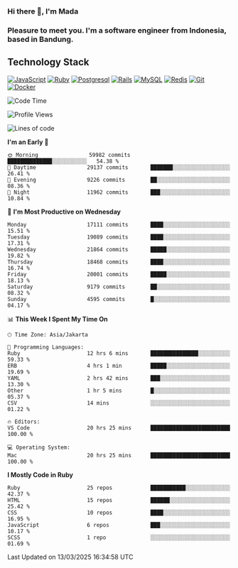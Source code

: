 ### Hi there 👋, I'm Mada
### Pleasure to meet you. I'm a software engineer from Indonesia, based in Bandung.

## Technology Stack

[![JavaScript](https://img.shields.io/badge/-JavaScript-%23F7DF1C?style=flat-square&logo=javascript&logoColor=000000&labelColor=%23F7DF1C&color=%23FFCE5A)](https://www.javascript.com/)
[![Ruby](https://img.shields.io/badge/Ruby-CC342D?style=flat-square&logo=ruby&logoColor=white)](https://www.ruby-lang.org/en/)
[![Postgresql](https://img.shields.io/badge/PostgreSQL-316192?style=flat-square&logo=postgresql&logoColor=ffffff)](https://www.postgresql.org/)
[![Rails](https://img.shields.io/badge/Ruby_on_Rails-CC0000?style=flat-square&logo=ruby-on-rails&logoColor=white)](https://rubyonrails.org/)
[![MySQL](https://img.shields.io/badge/-MySQL-4479A1?style=flat-square&logo=MySQL&logoColor=ffffff)](https://www.mysql.com/)
[![Redis](https://img.shields.io/badge/-Redis-DC382D?style=flat-square&logo=Redis&logoColor=ffffff)](https://redis.io/)
[![Git](https://img.shields.io/badge/-Git-%23F05032?style=flat-square&logo=git&logoColor=%23ffffff)](https://git-scm.com/)
[![Docker](https://img.shields.io/badge/-Docker-2496ED?style=flat-square&logo=docker&logoColor=ffffff)](https://www.docker.com/)
<!--
**madaarya/madaarya** is a ✨ _special_ ✨ repository because its `README.md` (this file) appears on your GitHub profile.

Here are some ideas to get you started:

- 🔭 I’m currently working on ...
- 🌱 I’m currently learning ...
- 👯 I’m looking to collaborate on ...
- 🤔 I’m looking for help with ...
- 💬 Ask me about ...
- 📫 How to reach me: ...
- 😄 Pronouns: ...
- ⚡ Fun fact: ...
-->
<!--START_SECTION:waka-->
![Code Time](http://img.shields.io/badge/Code%20Time-7%2C113%20hrs%2044%20mins-blue)

![Profile Views](http://img.shields.io/badge/Profile%20Views-0-blue)

![Lines of code](https://img.shields.io/badge/From%20Hello%20World%20I%27ve%20Written-48.7%20million%20lines%20of%20code-blue)

**I'm an Early 🐤** 

```text
🌞 Morning                59982 commits       ██████████████░░░░░░░░░░░   54.38 % 
🌆 Daytime                29137 commits       ███████░░░░░░░░░░░░░░░░░░   26.41 % 
🌃 Evening                9226 commits        ██░░░░░░░░░░░░░░░░░░░░░░░   08.36 % 
🌙 Night                  11962 commits       ███░░░░░░░░░░░░░░░░░░░░░░   10.84 % 
```
📅 **I'm Most Productive on Wednesday** 

```text
Monday                   17111 commits       ████░░░░░░░░░░░░░░░░░░░░░   15.51 % 
Tuesday                  19089 commits       ████░░░░░░░░░░░░░░░░░░░░░   17.31 % 
Wednesday                21864 commits       █████░░░░░░░░░░░░░░░░░░░░   19.82 % 
Thursday                 18468 commits       ████░░░░░░░░░░░░░░░░░░░░░   16.74 % 
Friday                   20001 commits       █████░░░░░░░░░░░░░░░░░░░░   18.13 % 
Saturday                 9179 commits        ██░░░░░░░░░░░░░░░░░░░░░░░   08.32 % 
Sunday                   4595 commits        █░░░░░░░░░░░░░░░░░░░░░░░░   04.17 % 
```


📊 **This Week I Spent My Time On** 

```text
🕑︎ Time Zone: Asia/Jakarta

💬 Programming Languages: 
Ruby                     12 hrs 6 mins       ███████████████░░░░░░░░░░   59.33 % 
ERB                      4 hrs 1 min         █████░░░░░░░░░░░░░░░░░░░░   19.69 % 
YAML                     2 hrs 42 mins       ███░░░░░░░░░░░░░░░░░░░░░░   13.30 % 
Other                    1 hr 5 mins         █░░░░░░░░░░░░░░░░░░░░░░░░   05.37 % 
CSV                      14 mins             ░░░░░░░░░░░░░░░░░░░░░░░░░   01.22 % 

🔥 Editors: 
VS Code                  20 hrs 25 mins      █████████████████████████   100.00 % 

💻 Operating System: 
Mac                      20 hrs 25 mins      █████████████████████████   100.00 % 
```

**I Mostly Code in Ruby** 

```text
Ruby                     25 repos            ███████████░░░░░░░░░░░░░░   42.37 % 
HTML                     15 repos            ██████░░░░░░░░░░░░░░░░░░░   25.42 % 
CSS                      10 repos            ████░░░░░░░░░░░░░░░░░░░░░   16.95 % 
JavaScript               6 repos             ███░░░░░░░░░░░░░░░░░░░░░░   10.17 % 
SCSS                     1 repo              ░░░░░░░░░░░░░░░░░░░░░░░░░   01.69 % 
```




 Last Updated on 13/03/2025 16:34:58 UTC
<!--END_SECTION:waka-->
